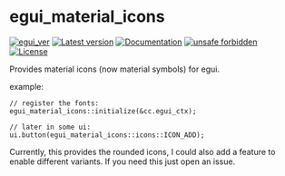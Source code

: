 # egui_material_icons

[![egui_ver](https://img.shields.io/badge/egui-0.31.0-blue)](https://github.com/emilk/egui)
[![Latest version](https://img.shields.io/crates/v/egui_material_icons.svg)](https://crates.io/crates/egui_material_icons)
[![Documentation](https://docs.rs/egui_material_icons/badge.svg)](https://docs.rs/egui_material_icons)
[![unsafe forbidden](https://img.shields.io/badge/unsafe-forbidden-success.svg)](https://github.com/rust-secure-code/safety-dance/)
[![License](https://img.shields.io/crates/l/egui_material_icons.svg)](https://crates.io/crates/egui_material_icons)



[content]:<>


Provides material icons (now material symbols) for egui.

example:

```no_build
// register the fonts:
egui_material_icons::initialize(&cc.egui_ctx);

// later in some ui:
ui.button(egui_material_icons::icons::ICON_ADD);
```

Currently, this provides the rounded icons, I could also add a feature to enable different variants.
If you need this just open an issue.
